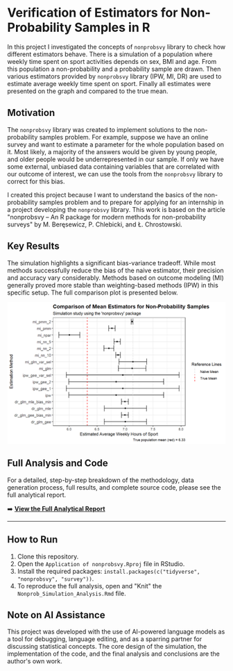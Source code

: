 # Verification of Estimators for Non-Probability Samples in R

In this project I investigated the concepts of `nonprobsvy` library to check how different estimators behave. There is a simulation of a population where weekly time spent on sport activities depends on sex, BMI and age. From this population a non-probability and a probability sample are drawn. Then various estimators provided by `nonprobsvy` library (IPW, MI, DR) are used to estimate average weekly time spent on sport. Finally all estimates were presented on the graph and compared to the true mean.

## Motivation

The `nonprobsvy` library was created to implement solutions to the non-probability samples problem. For example, suppose we have an online survey and want to estimate a parameter for the whole population based on it. Most likely, a majority of the answers would be given by young people, and older people would be underrepresented in our sample. If only we have some external, unbiased data containing variables that are correlated with our outcome of interest, we can use the tools from the `nonprobsvy` library to correct for this bias.

I created this project because I want to understand the basics of the non-probability samples problem and to prepare for applying for an internship in a project developing the `nonprobsvy` library. This work is based on the article "nonprobsvy – An R package for modern methods for non-probability surveys" by M. Beręsewicz, P. Chlebicki, and Ł. Chrostowski.

## Key Results

The simulation highlights a significant bias-variance tradeoff. While most methods successfully reduce the bias of the naive estimator, their precision and accuracy vary considerably. Methods based on outcome modeling (MI) generally proved more stable than weighting-based methods (IPW) in this specific setup. The full comparison plot is presented below.

![Comparison of Estimators](Rplot_seed0.png)

## Full Analysis and Code

For a detailed, step-by-step breakdown of the methodology, data generation process, full results, and complete source code, please see the full analytical report.

➡️ **[View the Full Analytical Report](Nonprob_Simulation_Analysis.md)**

---

## How to Run

1.  Clone this repository.
2.  Open the `Application of nonprobsvy.Rproj` file in RStudio.
3.  Install the required packages: `install.packages(c("tidyverse", "nonprobsvy", "survey"))`.
4.  To reproduce the full analysis, open and "Knit" the `Nonprob_Simulation_Analysis.Rmd` file.

## Note on AI Assistance

This project was developed with the use of AI-powered language models as a tool for debugging, language editing, and as a sparring partner for discussing statistical concepts. The core design of the simulation, the implementation of the code, and the final analysis and conclusions are the author's own work.
